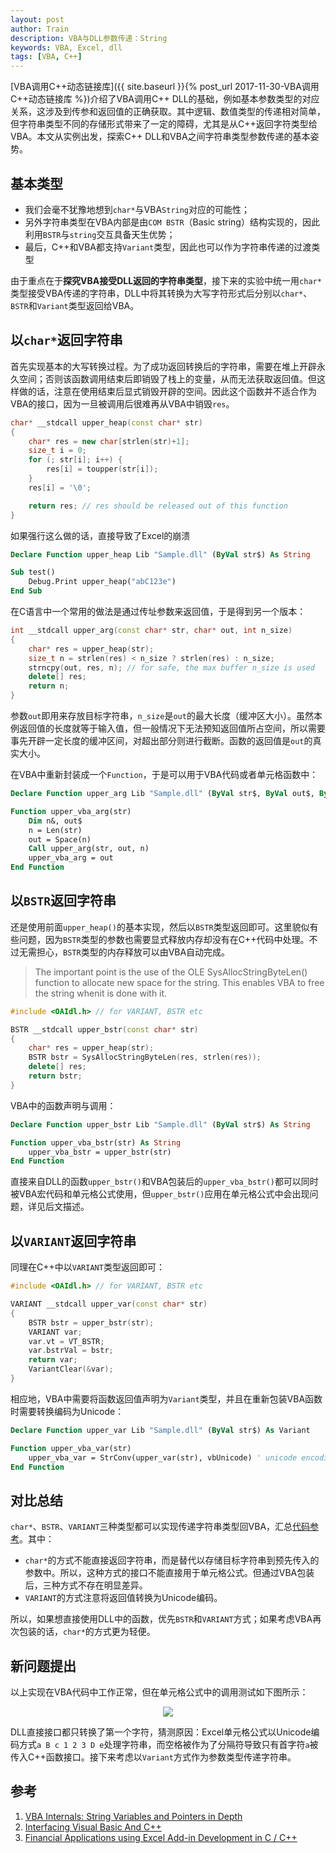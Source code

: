 ```yaml
---
layout: post
author: Train
description: VBA与DLL参数传递：String
keywords: VBA, Excel, dll
tags: [VBA, C++]
---
```


[VBA调用C++动态链接库]({{ site.baseurl }}{% post_url 2017-11-30-VBA调用C++动态链接库 %})介绍了VBA调用C++ DLL的基础，例如基本参数类型的对应关系，这涉及到传参和返回值的正确获取。其中逻辑、数值类型的传递相对简单，但字符串类型不同的存储形式带来了一定的障碍，尤其是从C++返回字符类型给VBA。本文从实例出发，探索C++ DLL和VBA之间字符串类型参数传递的基本姿势。

## 基本类型

- 我们会毫不犹豫地想到`char*`与VBA`String`对应的可能性；
- 另外字符串类型在VBA内部是由`COM BSTR`（Basic string）结构实现的，因此利用`BSTR`与`string`交互具备天生优势；
- 最后，C++和VBA都支持`Variant`类型，因此也可以作为字符串传递的过渡类型

由于重点在于**探究VBA接受DLL返回的字符串类型**，接下来的实验中统一用`char*`类型接受VBA传递的字符串，DLL中将其转换为大写字符形式后分别以`char*`、`BSTR`和`Variant`类型返回给VBA。


## 以`char*`返回字符串

首先实现基本的大写转换过程。为了成功返回转换后的字符串，需要在堆上开辟永久空间；否则该函数调用结束后即销毁了栈上的变量，从而无法获取返回值。但这样做的话，注意在使用结束后显式销毁开辟的空间。因此这个函数并不适合作为VBA的接口，因为一旦被调用后很难再从VBA中销毁`res`。

```c++
char* __stdcall upper_heap(const char* str)
{
	char* res = new char[strlen(str)+1];
	size_t i = 0;
	for (; str[i]; i++) {
		res[i] = toupper(str[i]);
	}
	res[i] = '\0';

	return res; // res should be released out of this function
}
```

如果强行这么做的话，直接导致了Excel的崩溃

```vb
Declare Function upper_heap Lib "Sample.dll" (ByVal str$) As String

Sub test()
    Debug.Print upper_heap("abC123e")
End Sub
```

在C语言中一个常用的做法是通过传址参数来返回值，于是得到另一个版本：

```c++
int __stdcall upper_arg(const char* str, char* out, int n_size)
{
	char* res = upper_heap(str);
	size_t n = strlen(res) < n_size ? strlen(res) : n_size;
	strncpy(out, res, n); // for safe, the max buffer n_size is used
	delete[] res;
	return n;
}
```

参数`out`即用来存放目标字符串，`n_size`是`out`的最大长度（缓冲区大小）。虽然本例返回值的长度就等于输入值，但一般情况下无法预知返回值所占空间，所以需要事先开辟一定长度的缓冲区间，对超出部分则进行截断。函数的返回值是`out`的真实大小。

在VBA中重新封装成一个`Function`，于是可以用于VBA代码或者单元格函数中：

```vb
Declare Function upper_arg Lib "Sample.dll" (ByVal str$, ByVal out$, ByVal n As Long) As Long

Function upper_vba_arg(str)
    Dim n&, out$
    n = Len(str)
    out = Space(n)
    Call upper_arg(str, out, n)
    upper_vba_arg = out
End Function
```

## 以`BSTR`返回字符串

还是使用前面`upper_heap()`的基本实现，然后以`BSTR`类型返回即可。这里貌似有些问题，因为`BSTR`类型的参数也需要显式释放内存却没有在C++代码中处理。不过无需担心，`BSTR`类型的内存释放可以由VBA自动完成。

> The important point is the use of the OLE SysAllocStringByteLen() function to allocate new space for the string. This enables VBA to free the string whenit is done with it.

```c++
#include <OAIdl.h> // for VARIANT, BSTR etc

BSTR __stdcall upper_bstr(const char* str)
{
	char* res = upper_heap(str);
	BSTR bstr = SysAllocStringByteLen(res, strlen(res));
	delete[] res;
	return bstr;
}
```

VBA中的函数声明与调用：

```vb
Declare Function upper_bstr Lib "Sample.dll" (ByVal str$) As String

Function upper_vba_bstr(str) As String
    upper_vba_bstr = upper_bstr(str)
End Function
```

直接来自DLL的函数`upper_bstr()`和VBA包装后的`upper_vba_bstr()`都可以同时被VBA宏代码和单元格公式使用，但`upper_bstr()`应用在单元格公式中会出现问题，详见后文描述。

## 以`VARIANT`返回字符串

同理在C++中以`VARIANT`类型返回即可：

```c++
#include <OAIdl.h> // for VARIANT, BSTR etc

VARIANT __stdcall upper_var(const char* str)
{
	BSTR bstr = upper_bstr(str);
	VARIANT var;
	var.vt = VT_BSTR;
	var.bstrVal = bstr;
	return var;
	VariantClear(&var);
}
```

相应地，VBA中需要将函数返回值声明为`Variant`类型，并且在重新包装VBA函数时需要转换编码为Unicode：

```vb
Declare Function upper_var Lib "Sample.dll" (ByVal str$) As Variant

Function upper_vba_var(str)
    upper_vba_var = StrConv(upper_var(str), vbUnicode) ' unicode encoding
End Function
```

## 对比总结

`char*`、`BSTR`、`VARIANT`三种类型都可以实现传递字符串类型回VBA，汇总[代码参考](https://github.com/dothinking/blog/tree/master/src/vba_cpp_dll)。其中：

- `char*`的方式不能直接返回字符串，而是替代以存储目标字符串到预先传入的参数中。所以，这种方式的接口不能直接用于单元格公式。但通过VBA包装后，三种方式不存在明显差异。
- `VARIANT`的方式注意将返回值转换为Unicode编码。

所以，如果想直接使用DLL中的函数，优先`BSTR`和`VARIANT`方式；如果考虑VBA再次包装的话，`char*`的方式更为轻便。


## 新问题提出

以上实现在VBA代码中工作正常，但在单元格公式中的调用测试如下图所示：

<div align='center'><img src="{{ "/images/2019-08-18-01.png" | prepend: site.baseurl }}"></div>

DLL直接接口都只转换了第一个字符，猜测原因：Excel单元格公式以Unicode编码方式`a B c 1 2 3 D e`处理字符串，而空格被作为了分隔符导致只有首字符`a`被传入C++函数接口。接下来考虑以`Variant`方式作为参数类型传递字符串。


## 参考

1. [VBA Internals: String Variables and Pointers in Depth](https://bytecomb.com/vba-internals-string-variables-and-pointers-in-depth/)
2. [Interfacing Visual Basic And C++](http://www.flipcode.com/archives/Interfacing_Visual_Basic_And_C.shtml)
3. [Financial Applications using Excel Add-in Development in C / C++](https://epdf.pub/download/c-applications-in-finance.html)
